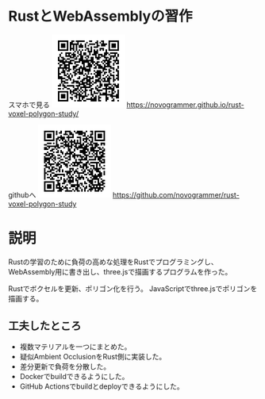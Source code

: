 # RustとWebAssemblyの習作

スマホで見る
![デモへのQRコード](./qr_demo.png)
https://novogrammer.github.io/rust-voxel-polygon-study/

githubへ
![githubへのQRコード](./qr_github.png)
https://github.com/novogrammer/rust-voxel-polygon-study

# 説明

Rustの学習のために負荷の高めな処理をRustでプログラミングし、WebAssembly用に書き出し、three.jsで描画するプログラムを作った。

Rustでボクセルを更新、ポリゴン化を行う。
JavaScriptでthree.jsでポリゴンを描画する。

## 工夫したところ

- 複数マテリアルを一つにまとめた。
- 疑似Ambient OcclusionをRust側に実装した。
- 差分更新で負荷を分散した。
- Dockerでbuildできるようにした。
- GitHub Actionsでbuildとdeployできるようにした。

